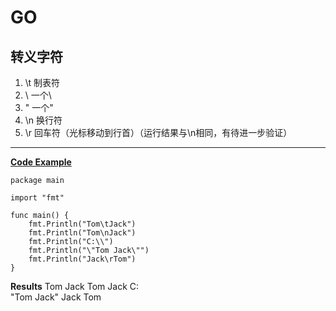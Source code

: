 # GO
## 转义字符
1. \t 制表符
2. \\ 一个\
3. \" 一个"
4. \n 换行符
5. \r 回车符（光标移动到行首）（运行结果与\n相同，有待进一步验证）
---
**[Code Example]()**
```
package main

import "fmt"

func main() {
	fmt.Println("Tom\tJack")
	fmt.Println("Tom\nJack")
	fmt.Println("C:\\")
	fmt.Println("\"Tom Jack\"")
	fmt.Println("Jack\rTom")
}
```
**Results**
Tom	Jack
Tom
Jack
C:\
"Tom Jack"
Jack
Tom
